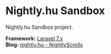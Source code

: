 # Nightly.hu Sandbox
Nightly.hu Sandbox project.

**Framework:** [Laravel 7.x](https://github.com/laravel/laravel)  
**Blog:** [nightly.hu - NightlyScrolls](http://nightly.hu)
